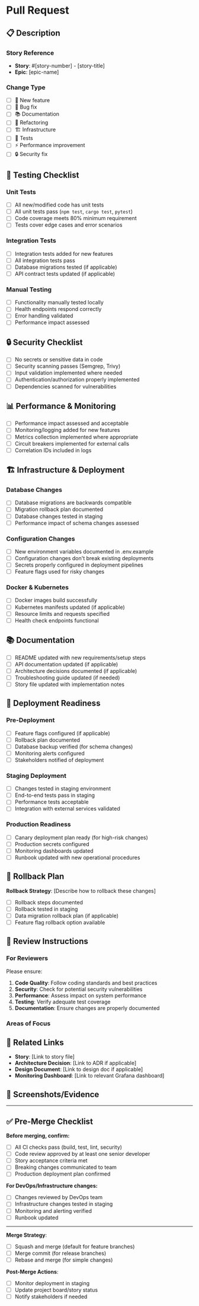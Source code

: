 # Pull Request

## 📋 Description

<!-- Provide a brief description of the changes in this PR -->

### Story Reference
- **Story**: #[story-number] - [story-title]
- **Epic**: [epic-name]

### Change Type
- [ ] 🚀 New feature
- [ ] 🐛 Bug fix
- [ ] 📚 Documentation
- [ ] 🔧 Refactoring
- [ ] 🏗️ Infrastructure
- [ ] 🧪 Tests
- [ ] ⚡ Performance improvement
- [ ] 🔒 Security fix

## 🧪 Testing Checklist

### Unit Tests
- [ ] All new/modified code has unit tests
- [ ] All unit tests pass (`npm test`, `cargo test`, `pytest`)
- [ ] Code coverage meets 80% minimum requirement
- [ ] Tests cover edge cases and error scenarios

### Integration Tests
- [ ] Integration tests added for new features
- [ ] All integration tests pass
- [ ] Database migrations tested (if applicable)
- [ ] API contract tests updated (if applicable)

### Manual Testing
- [ ] Functionality manually tested locally
- [ ] Health endpoints respond correctly
- [ ] Error handling validated
- [ ] Performance impact assessed

## 🔒 Security Checklist

- [ ] No secrets or sensitive data in code
- [ ] Security scanning passes (Semgrep, Trivy)
- [ ] Input validation implemented where needed
- [ ] Authentication/authorization properly implemented
- [ ] Dependencies scanned for vulnerabilities

## 📊 Performance & Monitoring

- [ ] Performance impact assessed and acceptable
- [ ] Monitoring/logging added for new features
- [ ] Metrics collection implemented where appropriate
- [ ] Circuit breakers implemented for external calls
- [ ] Correlation IDs included in logs

## 🏗️ Infrastructure & Deployment

### Database Changes
- [ ] Database migrations are backwards compatible
- [ ] Migration rollback plan documented
- [ ] Database changes tested in staging
- [ ] Performance impact of schema changes assessed

### Configuration Changes
- [ ] New environment variables documented in .env.example
- [ ] Configuration changes don't break existing deployments
- [ ] Secrets properly configured in deployment pipelines
- [ ] Feature flags used for risky changes

### Docker & Kubernetes
- [ ] Docker images build successfully
- [ ] Kubernetes manifests updated (if applicable)
- [ ] Resource limits and requests specified
- [ ] Health check endpoints functional

## 📚 Documentation

- [ ] README updated with new requirements/setup steps
- [ ] API documentation updated (if applicable)
- [ ] Architecture decisions documented (if applicable)
- [ ] Troubleshooting guide updated (if needed)
- [ ] Story file updated with implementation notes

## 🚀 Deployment Readiness

### Pre-Deployment
- [ ] Feature flags configured (if applicable)
- [ ] Rollback plan documented
- [ ] Database backup verified (for schema changes)
- [ ] Monitoring alerts configured
- [ ] Stakeholders notified of deployment

### Staging Deployment
- [ ] Changes tested in staging environment
- [ ] End-to-end tests pass in staging
- [ ] Performance tests acceptable
- [ ] Integration with external services validated

### Production Readiness
- [ ] Canary deployment plan ready (for high-risk changes)
- [ ] Production secrets configured
- [ ] Monitoring dashboards updated
- [ ] Runbook updated with new operational procedures

## 🔄 Rollback Plan

**Rollback Strategy**: [Describe how to rollback these changes]

- [ ] Rollback steps documented
- [ ] Rollback tested in staging
- [ ] Data migration rollback plan (if applicable)
- [ ] Feature flag rollback option available

## 📝 Review Instructions

### For Reviewers
Please ensure:
1. **Code Quality**: Follow coding standards and best practices
2. **Security**: Check for potential security vulnerabilities
3. **Performance**: Assess impact on system performance
4. **Testing**: Verify adequate test coverage
5. **Documentation**: Ensure changes are properly documented

### Areas of Focus
<!-- Highlight specific areas where you'd like focused review -->

## 🔗 Related Links

- **Story**: [Link to story file]
- **Architecture Decision**: [Link to ADR if applicable]
- **Design Document**: [Link to design doc if applicable]
- **Monitoring Dashboard**: [Link to relevant Grafana dashboard]

## 📸 Screenshots/Evidence

<!-- Include screenshots, logs, or other evidence of testing -->

---

## ✅ Pre-Merge Checklist

**Before merging, confirm:**
- [ ] All CI checks pass (build, test, lint, security)
- [ ] Code review approved by at least one senior developer
- [ ] Story acceptance criteria met
- [ ] Breaking changes communicated to team
- [ ] Production deployment plan confirmed

**For DevOps/Infrastructure changes:**
- [ ] Changes reviewed by DevOps team
- [ ] Infrastructure changes tested in staging
- [ ] Monitoring and alerting verified
- [ ] Runbook updated

---

**Merge Strategy**: 
- [ ] Squash and merge (default for feature branches)
- [ ] Merge commit (for release branches)
- [ ] Rebase and merge (for simple changes)

**Post-Merge Actions**:
- [ ] Monitor deployment in staging
- [ ] Update project board/story status
- [ ] Notify stakeholders if needed